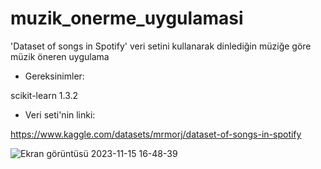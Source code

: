 # muzik_onerme_uygulamasi
'Dataset of songs in Spotify' veri setini kullanarak dinlediğin müziğe göre müzik öneren uygulama

* Gereksinimler:
   
scikit-learn 1.3.2 

* Veri seti'nin linki:

https://www.kaggle.com/datasets/mrmorj/dataset-of-songs-in-spotify

![Ekran görüntüsü 2023-11-15 16-48-39](https://github.com/koesan/muzik_onerme_uygulamasi/assets/96130124/526ad2af-7eb2-4514-aad1-35c95b9f110a)
